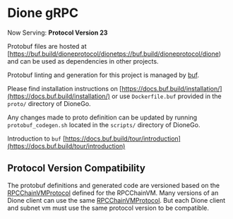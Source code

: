 # Dione gRPC

Now Serving: **Protocol Version 23**

Protobuf files are hosted at [https://buf.build/dioneprotocol/dionetps://buf.build/dioneprotocol/dione) and can be used as dependencies in other projects.

Protobuf linting and generation for this project is managed by [buf](https://github.com/bufbuild/buf).

Please find installation instructions on [https://docs.buf.build/installation/](https://docs.buf.build/installation/) or use `Dockerfile.buf` provided in the `proto/` directory of DioneGo.

Any changes made to proto definition can be updated by running `protobuf_codegen.sh` located in the `scripts/` directory of DioneGo.

Introduction to `buf` [https://docs.buf.build/tour/introduction](https://docs.buf.build/tour/introduction)

## Protocol Version Compatibility

The protobuf definitions and generated code are versioned based on the [RPCChainVMProtocol](../version/version.go#L13) defined for the RPCChainVM.
Many versions of an Dione client can use the same [RPCChainVMProtocol](../version/version.go#L13). But each Dione client and subnet vm must use the same protocol version to be compatible.

